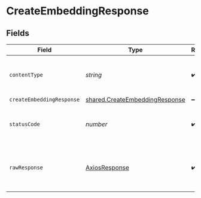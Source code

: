 # CreateEmbeddingResponse


## Fields

| Field                                                                                   | Type                                                                                    | Required                                                                                | Description                                                                             |
| --------------------------------------------------------------------------------------- | --------------------------------------------------------------------------------------- | --------------------------------------------------------------------------------------- | --------------------------------------------------------------------------------------- |
| `contentType`                                                                           | *string*                                                                                | :heavy_check_mark:                                                                      | HTTP response content type for this operation                                           |
| `createEmbeddingResponse`                                                               | [shared.CreateEmbeddingResponse](../../../sdk/models/shared/createembeddingresponse.md) | :heavy_minus_sign:                                                                      | OK                                                                                      |
| `statusCode`                                                                            | *number*                                                                                | :heavy_check_mark:                                                                      | HTTP response status code for this operation                                            |
| `rawResponse`                                                                           | [AxiosResponse](https://axios-http.com/docs/res_schema)                                 | :heavy_check_mark:                                                                      | Raw HTTP response; suitable for custom response parsing                                 |